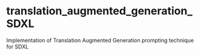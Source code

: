 # translation_augmented_generation_SDXL
Implementation of Translation Augmented Generation prompting technique for SDXL
